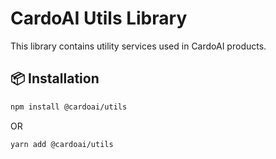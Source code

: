# CardoAI Utils Library

This library contains utility services used in CardoAI products.

## 📦 Installation

```bash
npm install @cardoai/utils
```

OR

```bash
yarn add @cardoai/utils
```